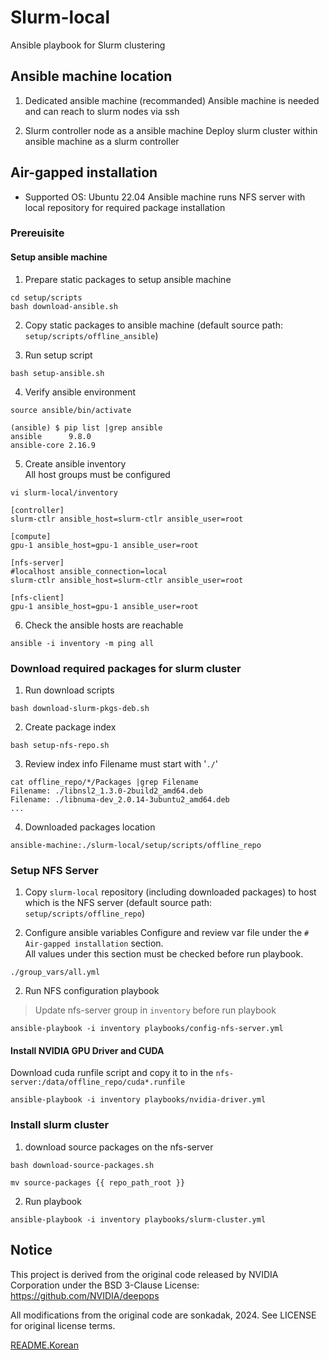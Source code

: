 # Slurm-local
Ansible playbook for Slurm clustering

## Ansible machine location
1. Dedicated ansible machine (recommanded)
Ansible machine is needed and can reach to slurm nodes via ssh

2. Slurm controller node as a ansible machine
Deploy slurm cluster within ansible machine as a slurm controller

## Air-gapped installation
- Supported OS: Ubuntu 22.04
Ansible machine runs NFS server with local repository for required package installation

### Prereuisite
#### Setup ansible machine
1. Prepare static packages to setup ansible machine
```
cd setup/scripts
bash download-ansible.sh
```

2. Copy static packages to ansible machine (default source path: `setup/scripts/offline_ansible`)

3. Run setup script
```
bash setup-ansible.sh
```

4. Verify ansible environment
```
source ansible/bin/activate

(ansible) $ pip list |grep ansible
ansible      9.8.0
ansible-core 2.16.9
```

5. Create ansible inventory  
All host groups must be configured
```
vi slurm-local/inventory

[controller]
slurm-ctlr ansible_host=slurm-ctlr ansible_user=root

[compute]
gpu-1 ansible_host=gpu-1 ansible_user=root

[nfs-server]
#localhost ansible_connection=local
slurm-ctlr ansible_host=slurm-ctlr ansible_user=root

[nfs-client]
gpu-1 ansible_host=gpu-1 ansible_user=root
```

6. Check the ansible hosts are reachable
```
ansible -i inventory -m ping all
```

### Download required packages for slurm cluster
1. Run download scripts
```
bash download-slurm-pkgs-deb.sh
```

2. Create package index
```
bash setup-nfs-repo.sh
```

3. Review index info
Filename must start with '`./`'
```
cat offline_repo/*/Packages |grep Filename
Filename: ./libnsl2_1.3.0-2build2_amd64.deb
Filename: ./libnuma-dev_2.0.14-3ubuntu2_amd64.deb
...
```

4. Downloaded packages location
```
ansible-machine:./slurm-local/setup/scripts/offline_repo
```

### Setup NFS Server
1. Copy `slurm-local` repository (including downloaded packages) to host which is the NFS server (default source path: `setup/scripts/offline_repo`)

2.  Configure ansible variables
Configure and review var file under the `# Air-gapped installation` section.  
All values under this section must be checked before run playbook.
```
./group_vars/all.yml
```

2. Run NFS configuration playbook
> Update nfs-server group in `inventory` before run playbook
```
ansible-playbook -i inventory playbooks/config-nfs-server.yml
```

#### Install NVIDIA GPU Driver and CUDA
Download cuda runfile script and copy it to in the `nfs-server:/data/offline_repo/cuda*.runfile`
```
ansible-playbook -i inventory playbooks/nvidia-driver.yml
```

### Install slurm cluster
1. download source packages on the nfs-server
```
bash download-source-packages.sh

mv source-packages {{ repo_path_root }}
```

2. Run playbook
```
ansible-playbook -i inventory playbooks/slurm-cluster.yml
```


## Notice

This project is derived from the original code released by NVIDIA Corporation
under the BSD 3-Clause License:
https://github.com/NVIDIA/deepops

All modifications from the original code are sonkadak, 2024.
See LICENSE for original license terms.

[README.Korean](ansible/slurm-local/README.ko.md)
